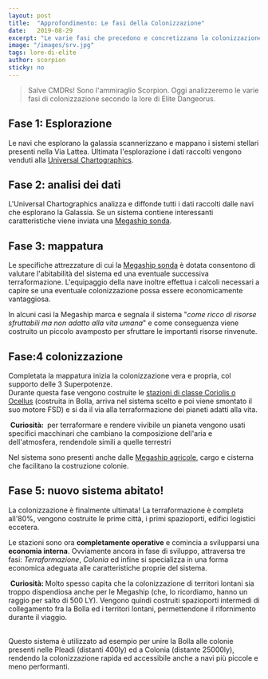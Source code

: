 ```yaml
---
layout: post
title:  "Approfondimento: Le fasi della Colonizzazione"
date:   2019-08-29
excerpt: "Le varie fasi che precedono e concretizzano la colonizzazione di un sistema, all'interno della Lore di Elite Dangerous"
image: "/images/srv.jpg"
tags: lore-di-elite
author: scorpion
sticky: no
---
```

>Salve CMDRs! Sono l'ammiraglio Scorpion. Oggi analizzeremo le varie fasi di colonizzazione secondo la lore di Elite Dangeorus.

## Fase 1: Esplorazione

Le navi che esplorano la galassia scannerizzano e mappano i sistemi stellari presenti nella Via Lattea. Ultimata l'esplorazione i dati raccolti vengono venduti alla [Universal Chartographics](/blog/the-club/).

## Fase 2: analisi dei dati

L'Universal Chartographics analizza e diffonde tutti i dati raccolti dalle navi che esplorano la Galassia. Se un sistema contiene interessanti caratteristiche viene inviata una [Megaship sonda](/blog/megaship/#nave-sonda).

## Fase 3: mappatura

Le specifiche attrezzature di cui la [Megaship sonda](/blog/megaship/#nave-sonda) è dotata consentono di valutare l'abitabilità del sistema ed una eventuale successiva terraformazione. L'equipaggio della nave inoltre effettua i calcoli necessari a capire se una eventuale colonizzazione possa essere economicamente vantaggiosa.

In alcuni casi la Megaship marca e segnala il sistema "*come ricco di risorse sfruttabili ma non adatto alla vita umana*" e come conseguenza viene costruito un piccolo avamposto per sfruttare le importanti risorse rinvenute.

## Fase:4 colonizzazione

Completata la mappatura inizia la colonizzazione vera e propria, col supporto delle 3 Superpotenze.<br>
Durante questa fase vengono costruite le [stazioni di classe Coriolis o Ocellus](/blog/stazioni-elitedangerous/) (costruita in Bolla, arriva nel sistema scelto e poi viene smontato il suo motore FSD) e si da il via alla terraformazione dei pianeti adatti alla vita.

<div class="box">
<i class="fa fa-hand-o-right fa-lg" aria-hidden="true" style="color: #f07b05;"></i>&nbsp;<b>Curiosità:&nbsp;</b> per terraformare e rendere vivibile un pianeta vengono usati specifici macchinari che cambiano la composizione dell'aria e dell'atmosfera, rendendole simili a quelle terrestri</div>

Nel sistema sono presenti anche dalle [Megaship agricole](/blog/megaship/#vascello-agricolo), cargo e cisterna che facilitano la costruzione colonie.

## Fase 5: nuovo sistema abitato!

La colonizzazione è finalmente ultimata! La terraformazione è completa all'80%, vengono costruite le prime città, i primi spazioporti, edifici logistici eccetera.

Le stazioni sono ora **completamente operative** e comincia a svilupparsi una **economia interna**. Ovviamente ancora in fase di sviluppo, attraversa tre fasi: *Terraformazione*, *Colonia* ed infine si specializza in una forma economica adeguata alle caratteristiche proprie del sistema.

<div class="box">
<i class="fa fa-hand-o-right fa-lg" aria-hidden="true" style="color: #f07b05;"></i>&nbsp;<b>Curiosità:&nbsp;</b>Molto spesso capita che la colonizzazione di territori lontani sia troppo dispendiosa anche per le Megaship (che, lo ricordiamo, hanno un raggio per salto di 500 LY). Vengono quindi costruiti spazioporti intermedi di collegamento fra la Bolla ed i territori lontani, permettendone il rifornimento durante il viaggio.<br><br>
<p>Questo sistema è utilizzato ad esempio per unire la Bolla alle colonie presenti nelle Pleadi (distanti 400ly) ed a Colonia (distante 25000ly), rendendo la colonizzazione rapida ed accessibile anche a navi più piccole e meno performanti.</p></div>
